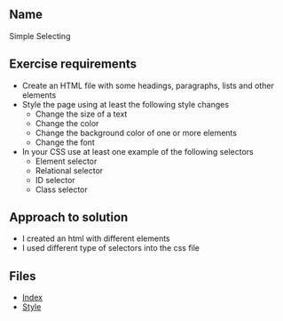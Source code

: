 ## Name
Simple Selecting

## Exercise requirements
* Create an HTML file with some headings, paragraphs, lists and other elements
* Style the page using at least the following style changes
    * Change the size of a text
    * Change the color
    * Change the background color of one or more elements
    * Change the font
* In your CSS use at least one example of the following selectors
    * Element selector
    * Relational selector
    * ID selector
    * Class selector

## Approach to solution
* I created an html with different elements
* I used different type of selectors into the css file

## Files
* [Index](index.html) 
* [Style](style/style.css) 
